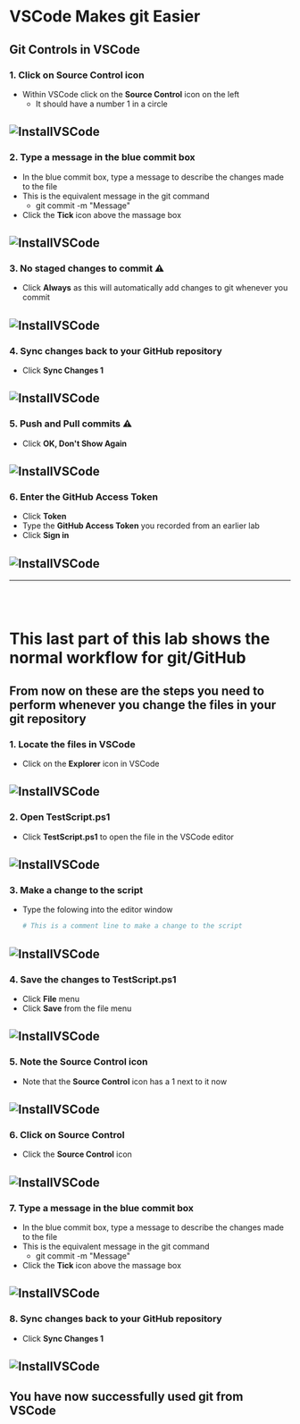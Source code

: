 # VSCode Makes git Easier

## Git Controls in VSCode

### 1. Click on Source Control icon
- Within VSCode click on the **Source Control** icon on the left
  - It should have a number 1 in a circle


![InstallVSCode](../Pics/vsg01.jpg)
---

### 2. Type a message in the blue commit box 
- In the blue commit box, type a message to describe the changes made to the file
- This is the equivalent message in the git command
  - git commit -m "Message"
- Click the **Tick** icon above the massage box

![InstallVSCode](../Pics/vsg02.jpg)
---

### 3. No staged changes to commit ⚠ 
- Click **Always** as this will automatically add changes to git whenever you commit

![InstallVSCode](../Pics/vsg03.jpg)
---

### 4. Sync changes back to your GitHub repository
- Click **Sync Changes 1**

![InstallVSCode](../Pics/vsg04.jpg)
---


### 5. Push and Pull commits ⚠ 
- Click **OK, Don't Show Again**

![InstallVSCode](../Pics/vsg05.jpg)
---

### 6. Enter the GitHub Access Token 
- Click **Token** 
- Type the **GitHub Access Token** you recorded from an earlier lab
- Click **Sign in**

![InstallVSCode](../Pics/vsg06.jpg)
---

---

<br><br>

# This last part of this lab shows the normal workflow for git/GitHub 

## From now on these are the steps you need to perform whenever you change the files in your git repository 

### 1. Locate the files in VSCode 
- Click on the **Explorer** icon in VSCode

![InstallVSCode](../Pics/vsg08.jpg)
---

### 2. Open TestScript.ps1
- Click **TestScript.ps1** to open the file in the VSCode editor

![InstallVSCode](../Pics/vsg09.jpg)
---

### 3. Make a change to the script 
- Type the folowing into the editor window 
   ```PowerShell
   # This is a comment line to make a change to the script
   ```

![InstallVSCode](../Pics/vsg10.jpg)
---


### 4. Save the changes to TestScript.ps1
- Click **File** menu
- Click **Save** from the file menu

![InstallVSCode](../Pics/vsg11.jpg)
---


### 5. Note the Source Control icon
- Note that the **Source Control** icon has a 1 next to it now

![InstallVSCode](../Pics/vsg12.jpg)
---

### 6. Click on Source Control 
- Click the **Source Control** icon

![InstallVSCode](../Pics/vsg13.jpg)
---

### 7. Type a message in the blue commit box 
- In the blue commit box, type a message to describe the changes made to the file
- This is the equivalent message in the git command
  - git commit -m "Message"
- Click the **Tick** icon above the massage box

![InstallVSCode](../Pics/vsg14.jpg)
---

### 8. Sync changes back to your GitHub repository
- Click **Sync Changes 1**

![InstallVSCode](../Pics/vsg04.jpg)
---

## You have now successfully used git from VSCode

